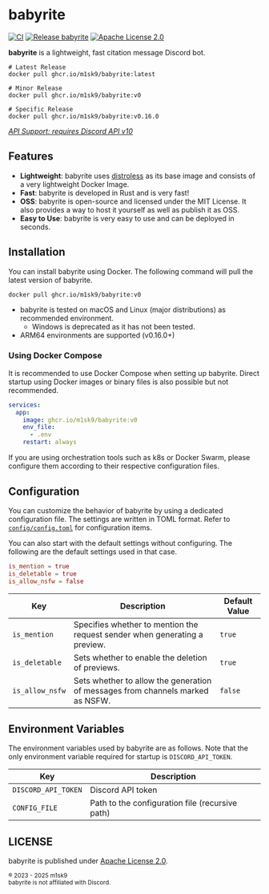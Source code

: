 # babyrite

[![CI](https://github.com/m1sk9/babyrite/actions/workflows/ci.yaml/badge.svg)](https://github.com/m1sk9/babyrite/actions/workflows/ci.yaml)
[![Release babyrite](https://github.com/m1sk9/babyrite/actions/workflows/release.yaml/badge.svg)](https://github.com/m1sk9/babyrite/actions/workflows/release.yaml)
[![Apache License 2.0](https://img.shields.io/github/license/m1sk9/babyrite?color=%239944ee)](https://github.com/m1sk9/babyrite/blob/main/LICENSE)

**babyrite** is a lightweight, fast citation message Discord bot.

```shell
# Latest Release
docker pull ghcr.io/m1sk9/babyrite:latest

# Minor Release
docker pull ghcr.io/m1sk9/babyrite:v0

# Specific Release
docker pull ghcr.io/m1sk9/babyrite:v0.16.0
```

[_API Support: requires Discord API v10_](https://discord.com/developers/docs/reference#api-versioning)

## Features

- **Lightweight**: babyrite uses [distroless](https://github.com/GoogleContainerTools/distroless) as its base image and
  consists of a very lightweight Docker Image.
- **Fast**: babyrite is developed in Rust and is very fast!
- **OSS**: babyrite is open-source and licensed under the MIT License. It also provides a way to host it yourself as
  well as publish it as OSS.
- **Easy to Use**: babyrite is very easy to use and can be deployed in seconds.

## Installation

You can install babyrite using Docker. The following command will pull the latest version of babyrite.

```shell
docker pull ghcr.io/m1sk9/babyrite:v0
```

- babyrite is tested on macOS and Linux (major distributions) as recommended environment.
  - Windows is deprecated as it has not been tested.
- ARM64 environments are supported (v0.16.0+)

### Using Docker Compose

It is recommended to use Docker Compose when setting up babyrite. Direct startup using Docker images or binary files is also possible but not recommended.

```yaml
services:
  app:
    image: ghcr.io/m1sk9/babyrite:v0
    env_file:
      - .env
    restart: always
```

If you are using orchestration tools such as k8s or Docker Swarm, please configure them according to their respective configuration files.

## Configuration

You can customize the behavior of babyrite by using a dedicated configuration file. The settings are written in TOML format. Refer to [`config/config.toml`](./config/config.toml) for configuration items.

You can also start with the default settings without configuring. The following are the default settings used in that case.

```toml
is_mention = true
is_deletable = true
is_allow_nsfw = false
```

| Key             | Description                                                                    | Default Value |
| --------------- | ------------------------------------------------------------------------------ | ------------- |
| `is_mention`    | Specifies whether to mention the request sender when generating a preview.     | `true`        |
| `is_deletable`  | Sets whether to enable the deletion of previews.                               | `true`        |
| `is_allow_nsfw` | Sets whether to allow the generation of messages from channels marked as NSFW. | `false`       |

## Environment Variables

The environment variables used by babyrite are as follows. Note that the only environment variable required for startup is `DISCORD_API_TOKEN`.

| Key                 | Description                                     |
| ------------------- | ----------------------------------------------- |
| `DISCORD_API_TOKEN` | Discord API token                               |
| `CONFIG_FILE`       | Path to the configuration file (recursive path) |

## LICENSE

babyrite is published under [Apache License 2.0](./LICENSE).

<sub>
    ® 2023 - 2025 m1sk9
    <br/>
    babyrite is not affiliated with Discord.
</sub>
